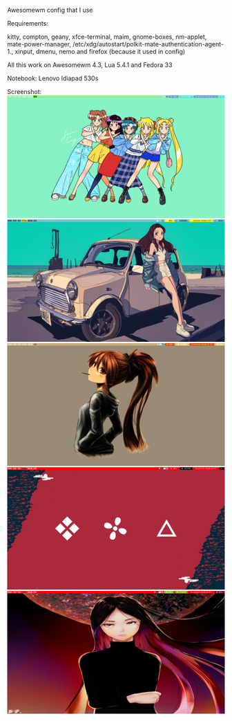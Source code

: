 Awesomewm config that I use

Requirements:

kitty, compton, geany, xfce-terminal, maim, gnome-boxes, nm-applet, mate-power-manager, /etc/xdg/autostart/polkit-mate-authentication-agent-1., xinput, dmenu, nemo and firefox (because it used in config)

All this work on Awesomewm 4.3, Lua 5.4.1 and Fedora 33

Notebook: Lenovo Idiapad 530s

Screenshot:
![Green theme](/images/green.png)
![Blue theme](/images/blue.png)
![Brown theme](/images/brown.png)
![Main Red theme](/images/red.png)
![Second Red theme](/images/red1.png)
